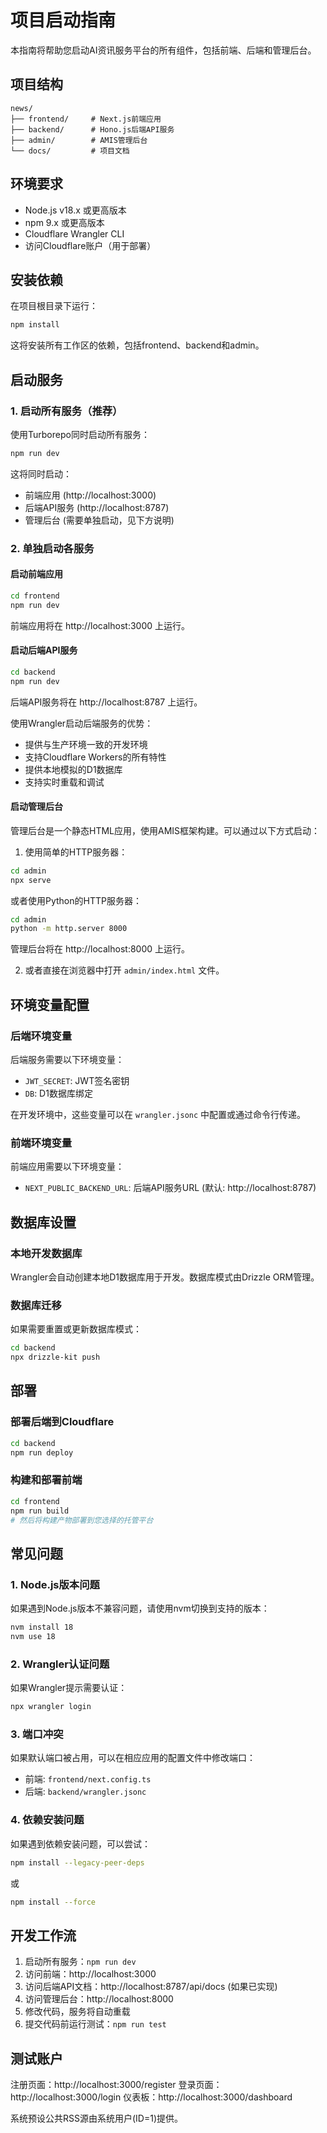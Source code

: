 # 项目启动指南

本指南将帮助您启动AI资讯服务平台的所有组件，包括前端、后端和管理后台。

## 项目结构

```
news/
├── frontend/     # Next.js前端应用
├── backend/      # Hono.js后端API服务
├── admin/        # AMIS管理后台
└── docs/         # 项目文档
```

## 环境要求

- Node.js v18.x 或更高版本
- npm 9.x 或更高版本
- Cloudflare Wrangler CLI
- 访问Cloudflare账户（用于部署）

## 安装依赖

在项目根目录下运行：

```bash
npm install
```

这将安装所有工作区的依赖，包括frontend、backend和admin。

## 启动服务

### 1. 启动所有服务（推荐）

使用Turborepo同时启动所有服务：

```bash
npm run dev
```

这将同时启动：
- 前端应用 (http://localhost:3000)
- 后端API服务 (http://localhost:8787)
- 管理后台 (需要单独启动，见下方说明)

### 2. 单独启动各服务

#### 启动前端应用

```bash
cd frontend
npm run dev
```

前端应用将在 http://localhost:3000 上运行。

#### 启动后端API服务

```bash
cd backend
npm run dev
```

后端API服务将在 http://localhost:8787 上运行。

使用Wrangler启动后端服务的优势：
- 提供与生产环境一致的开发环境
- 支持Cloudflare Workers的所有特性
- 提供本地模拟的D1数据库
- 支持实时重载和调试

#### 启动管理后台

管理后台是一个静态HTML应用，使用AMIS框架构建。可以通过以下方式启动：

1. 使用简单的HTTP服务器：

```bash
cd admin
npx serve
```

或者使用Python的HTTP服务器：

```bash
cd admin
python -m http.server 8000
```

管理后台将在 http://localhost:8000 上运行。

2. 或者直接在浏览器中打开 `admin/index.html` 文件。

## 环境变量配置

### 后端环境变量

后端服务需要以下环境变量：

- `JWT_SECRET`: JWT签名密钥
- `DB`: D1数据库绑定

在开发环境中，这些变量可以在 `wrangler.jsonc` 中配置或通过命令行传递。

### 前端环境变量

前端应用需要以下环境变量：

- `NEXT_PUBLIC_BACKEND_URL`: 后端API服务URL (默认: http://localhost:8787)

## 数据库设置

### 本地开发数据库

Wrangler会自动创建本地D1数据库用于开发。数据库模式由Drizzle ORM管理。

### 数据库迁移

如果需要重置或更新数据库模式：

```bash
cd backend
npx drizzle-kit push
```

## 部署

### 部署后端到Cloudflare

```bash
cd backend
npm run deploy
```

### 构建和部署前端

```bash
cd frontend
npm run build
# 然后将构建产物部署到您选择的托管平台
```

## 常见问题

### 1. Node.js版本问题

如果遇到Node.js版本不兼容问题，请使用nvm切换到支持的版本：

```bash
nvm install 18
nvm use 18
```

### 2. Wrangler认证问题

如果Wrangler提示需要认证：

```bash
npx wrangler login
```

### 3. 端口冲突

如果默认端口被占用，可以在相应应用的配置文件中修改端口：
- 前端: `frontend/next.config.ts`
- 后端: `backend/wrangler.jsonc`

### 4. 依赖安装问题

如果遇到依赖安装问题，可以尝试：

```bash
npm install --legacy-peer-deps
```

或

```bash
npm install --force
```

## 开发工作流

1. 启动所有服务：`npm run dev`
2. 访问前端：http://localhost:3000
3. 访问后端API文档：http://localhost:8787/api/docs (如果已实现)
4. 访问管理后台：http://localhost:8000
5. 修改代码，服务将自动重载
6. 提交代码前运行测试：`npm run test`

## 测试账户

注册页面：http://localhost:3000/register
登录页面：http://localhost:3000/login
仪表板：http://localhost:3000/dashboard

系统预设公共RSS源由系统用户(ID=1)提供。